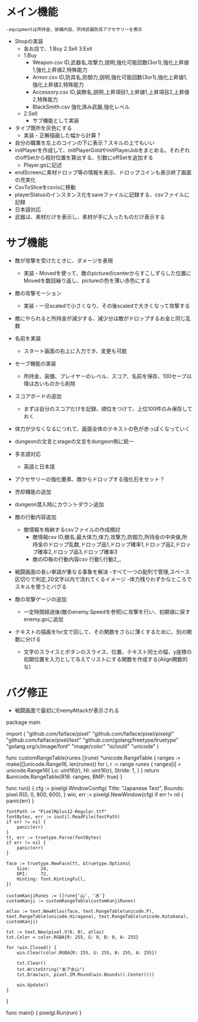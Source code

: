 # メイン機能
<!-- - 所持金を追加、画面左上に表示
  - 実装・topLeftPosで位置を指定しテキストを表示、敵を倒すとランダムで増える -->
<!-- - スキルの横に体力バーを表示
  - 敵の攻撃を受けると減る -->
<!-- - 敵の攻撃による死亡判定の追加、お金をおとす機能はサブ機能とする -->
<!-- - StartScreenのあとにGoToScreenを設置
  - 1.dungeon(stage) 2.town 3.equipment 4.Job 5.save 6.exit -->
    -equipmentは所持金、装備内容、所持武器防具アクセサリーを表示
<!-- - TownScreenの実装
  - 1.WeaponShop 2.ArmorShop 3.AccessoryShop 4.BlackSmith 5.Equipment 6.Exit -->
- Shopの実装
  - 各お店で、1.Buy 2.Sell 3.Exit
  - 1.Buy
    - Weapon.csv ID,武器名,攻撃力,説明,強化可能回数(3or1),強化上昇値1,強化上昇値2,特殊能力
    - Armor.csv ID,防具名,防御力,説明,強化可能回数(3or1),強化上昇値1,強化上昇値2,特殊能力
    - Accessory.csv ID,装飾名,説明,上昇項目1,上昇値1,上昇項目2,上昇値2,特殊能力
    - BlackSmith.csv 強化済み武器,強化レベル
  - 2.Sell
    - サブ機能として実装
- タイプ箇所を灰色にする
  - 実装・正解描画した幅から計算？
- 自分の職業を左上のコインの下に表示？スキルの上でもいい
- initPlayerを作成して、initPlayerGoldやinitPlayerJobをまとめる。それぞれのoffSetから相対位置を算出する、引数にoffSetを追加する
  - Player.goに記述
- endScreenに素材ドロップ等の情報を表示、ドロップコインも表示終了画面の充実化
- CsvToSliceをcsvioに移動
- playerStatusのインスタンス化をsaveファイルに記録する、csvファイルに記録
- 日本語対応
- 武器は、素材だけを表示し、素材が手に入ったものだけ表示する


# サブ機能
- 敵が攻撃を受けたときに、ダメージを表現
  - 実装・Movedを使って、敵のpictureのcenterからすこしずらした位置にMovedを数回繰り返し、pictureの色を薄い赤色にする
- 敵の攻撃モーション
  - 実装・一旦scaledで小さくなり、その後scaledで大きくなって攻撃する
- 敵にやられると所持金が減少する、減少分は敵がドロップするお金と同じ乱数
- 名前を実装
  - スタート画面の右上に入力でき、変更も可能

- セーブ機能の実装
  - 所持金、装備、プレイヤーのレベル、スコア、名前を保存、100セーブ以降は古いものから削除
- スコアボードの追加
  - まずは自分のスコアだけを記録、順位をつけて、上位100件のみ保存しておく

- 体力が少なくなるにつれて、画面全体のテキストの色が赤っぽくなっていく
- dungeonの文言とstageの文言をdungeon側に統一
- 多言語対応
  - 英語と日本語
- アクセサリーの強化要素、敵からドロップする強化石をセット？
- 売却機能の追加
- dungeon潜入時にカウントダウン追加
- 敵の行動内容追加
  - 敵情報を格納するcsvファイルの作成検討
    - 敵情報csv ID,敵名,最大体力,体力,攻撃力,防御力,所持金の中央値,所持金のドロップ乱数,ドロップ品1,ドロップ確率1,ドロップ品2,ドロップ確率2,ドロップ品3,ドロップ確率3
    - 敵のID毎の行動内容csv 行動1,行動2,,,
- 戦闘画面の長い単語が重なる事象を解決
  -すべて一つの配列で管理,スペース区切りで判定,20文字以内で流れてくるイメージ
-体力残りわずかなところでスキルを使うとバグる
- 敵の攻撃ゲージの追加
  - 一定時間経過後(敵のenemy.Speedを参照)に攻撃を行い、初期値に戻す　enemy.goに追加
- テキストの描画をfor文で回して、その関数をさらに薄くするために、別の関数に分ける
  - 文字のスライスとボタンのスライス、位置、テキスト同士の幅、y座標の初期位置を入力として与えてリストにする関数を作成する(Align関数的な)

# バグ修正
- 戦闘画面で最初にEnemyAttackが表示される


package main

import (
	"github.com/faiface/pixel"
	"github.com/faiface/pixel/pixelgl"
	"github.com/faiface/pixel/text"
	"github.com/golang/freetype/truetype"
	"golang.org/x/image/font"
	"image/color"
	"io/ioutil"
	"unicode"
)

func customRangeTable(runes []rune) *unicode.RangeTable {
	ranges := make([]unicode.Range16, len(runes))
	for i, r := range runes {
		ranges[i] = unicode.Range16{
			Lo: uint16(r),
			Hi: uint16(r),
			Stride: 1,
		}
	}
	return &unicode.RangeTable{R16: ranges, BMP: true}
}

func run() {
	cfg := pixelgl.WindowConfig{
		Title:  "Japanese Text",
		Bounds: pixel.R(0, 0, 800, 600),
	}
	win, err := pixelgl.NewWindow(cfg)
	if err != nil {
		panic(err)
	}

	fontPath := "PixelMplus12-Regular.ttf"
	fontBytes, err := ioutil.ReadFile(fontPath)
	if err != nil {
		panic(err)
	}
	tt, err := truetype.Parse(fontBytes)
	if err != nil {
		panic(err)
	}

	face := truetype.NewFace(tt, &truetype.Options{
		Size:    24,
		DPI:     72,
		Hinting: font.HintingFull,
	})

	customKanjiRunes := []rune{'山', '水'}
	customKanji := customRangeTable(customKanjiRunes)

	atlas := text.NewAtlas(face, text.RangeTable(unicode.P), text.RangeTable(unicode.Hiragana), text.RangeTable(unicode.Katakana), customKanji)

	txt := text.New(pixel.V(0, 0), atlas)
	txt.Color = color.RGBA{R: 255, G: 0, B: 0, A: 255}

	for !win.Closed() {
		win.Clear(color.RGBA{R: 255, G: 255, B: 255, A: 255})

		txt.Clear()
		txt.WriteString("あア水山")
		txt.Draw(win, pixel.IM.Moved(win.Bounds().Center()))

		win.Update()
	}
}

func main() {
	pixelgl.Run(run)
}
